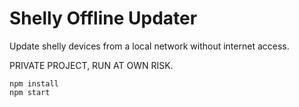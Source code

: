 # Shelly Offline Updater

Update shelly devices from a local network without internet access.

PRIVATE PROJECT, RUN AT OWN RISK.

```
npm install
npm start
```
